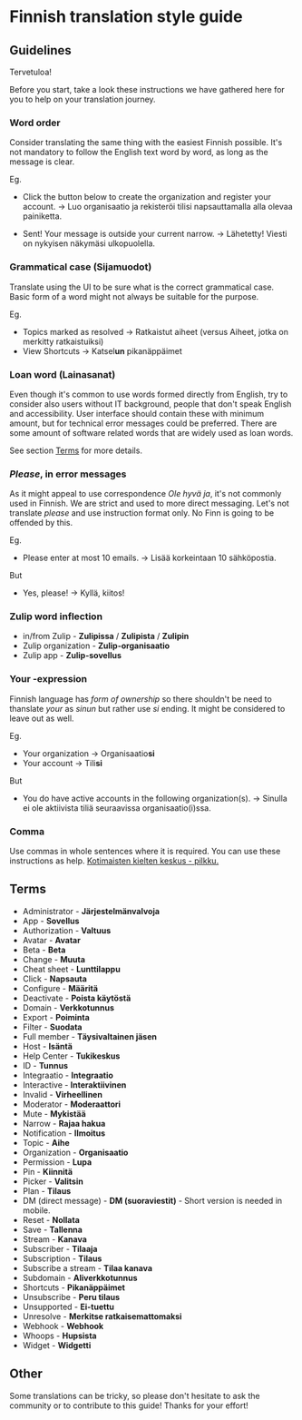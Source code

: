 # Finnish translation style guide

## Guidelines

Tervetuloa!

Before you start, take a look these instructions we have gathered here
for you to help on your translation journey.

### Word order

Consider translating the same thing with the easiest Finnish possible.
It's not mandatory to follow the English text word by word, as long as
the message is clear.

Eg.

- Click the button below to create the organization and register your
  account. -> Luo organisaatio ja rekisteröi tilisi napsauttamalla
  alla olevaa painiketta.

- Sent! Your message is outside your current narrow. -> Lähetetty!
  Viesti on nykyisen näkymäsi ulkopuolella.

### Grammatical case (Sijamuodot)

Translate using the UI to be sure what is the correct grammatical
case. Basic form of a word might not always be suitable for the
purpose.

Eg.

- Topics marked as resolved -> Ratkaistut aiheet (versus Aiheet, jotka on merkitty ratkaistuiksi)
- View Shortcuts -> Katsel**un** pikanäppäimet

### Loan word (Lainasanat)

Even though it's common to use words formed directly from English, try
to consider also users without IT background, people that don't speak
English and accessibility. User interface should contain these with
minimum amount, but for technical error messages could be preferred.
There are some amount of software related words that are widely used
as loan words.

See section [Terms](#terms) for more details.

### **_Please_**, in error messages

As it might appeal to use correspondence _Ole hyvä ja_, it's not
commonly used in Finnish. We are strict and used to more direct
messaging. Let's not translate _please_ and use instruction format
only. No Finn is going to be offended by this.

Eg.

- Please enter at most 10 emails. -> Lisää korkeintaan 10 sähköpostia.

But

- Yes, please! -> Kyllä, kiitos!

### Zulip word inflection

- in/from Zulip - **Zulipissa** / **Zulipista** / **Zulipin**
- Zulip organization - **Zulip-organisaatio**
- Zulip app - **Zulip-sovellus**

### Your -expression

Finnish language has _form of ownership_ so there shouldn't be need to
thanslate _your_ as _sinun_ but rather use _si_ ending. It might be
considered to leave out as well.

Eg.

- Your organization -> Organisaatio**si**
- Your account -> Tili**si**

But

- You do have active accounts in the following organization(s). ->
  Sinulla ei ole aktiivista tiliä seuraavissa organisaatio(i)ssa.

### Comma

Use commas in whole sentences where it is required. You can use these instructions as help.
[Kotimaisten kielten keskus - pilkku.](http://www.kielitoimistonohjepankki.fi/haku/pilkku/ohje/86)

## Terms

- Administrator - **Järjestelmänvalvoja**
- App - **Sovellus**
- Authorization - **Valtuus**
- Avatar - **Avatar**
- Beta - **Beta**
- Change - **Muuta**
- Cheat sheet - **Lunttilappu**
- Click - **Napsauta**
- Configure - **Määritä**
- Deactivate - **Poista käytöstä**
- Domain - **Verkkotunnus**
- Export - **Poiminta**
- Filter - **Suodata**
- Full member - **Täysivaltainen jäsen**
- Host - **Isäntä**
- Help Center - **Tukikeskus**
- ID - **Tunnus**
- Integraatio - **Integraatio**
- Interactive - **Interaktiivinen**
- Invalid - **Virheellinen**
- Moderator - **Moderaattori**
- Mute - **Mykistää**
- Narrow - **Rajaa hakua**
- Notification - **Ilmoitus**
- Topic - **Aihe**
- Organization - **Organisaatio**
- Permission - **Lupa**
- Pin - **Kiinnitä**
- Picker - **Valitsin**
- Plan - **Tilaus**
- DM (direct message) - **DM (suoraviestit)** - Short version is needed in mobile.
- Reset - **Nollata**
- Save - **Tallenna**
- Stream - **Kanava**
- Subscriber - **Tilaaja**
- Subscription - **Tilaus**
- Subscribe a stream - **Tilaa kanava**
- Subdomain - **Aliverkkotunnus**
- Shortcuts - **Pikanäppäimet**
- Unsubscribe - **Peru tilaus**
- Unsupported - **Ei-tuettu**
- Unresolve - **Merkitse ratkaisemattomaksi**
- Webhook - **Webhook**
- Whoops - **Hupsista**
- Widget - **Widgetti**

## Other

Some translations can be tricky, so please don't hesitate to ask the
community or to contribute to this guide! Thanks for your effort!
